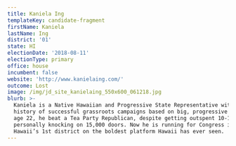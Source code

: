 ```yaml
---
title: Kaniela Ing
templateKey: candidate-fragment
firstName: Kaniela
lastName: Ing
district: '01'
state: HI
electionDate: '2018-08-11'
electionType: primary
office: house
incumbent: false
website: 'http://www.kanielaing.com/'
outcome: Lost
image: /img/jd_site_kanielaing_550x600_061218.jpg
blurb: >-
  Kaniela is a Native Hawaiian and Progressive State Representative with a
  history of successful grassroots campaigns based on big, progressive ideas. At
  age 22, he beat a Tea Party Republican, despite getting outspent 10-1 by
  personally knocking on 15,000 doors. Now he is running for Congress in
  Hawaii’s 1st district on the boldest platform Hawaii has ever seen.
---
```


